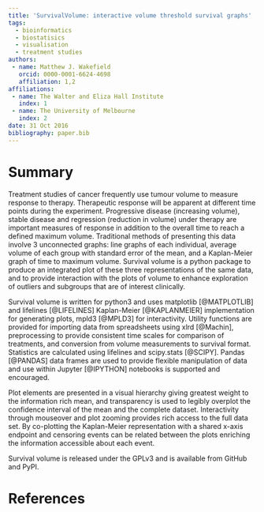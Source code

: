 ```yaml
---
title: 'SurvivalVolume: interactive volume threshold survival graphs'
tags:
  - bioinformatics
  - biostatisics
  - visualisation
  - treatment studies
authors:
 - name: Matthew J. Wakefield
   orcid: 0000-0001-6624-4698
   affiliation: 1,2
affiliations:
 - name: The Walter and Eliza Hall Institute
   index: 1
 - name: The University of Melbourne
   index: 2
date: 31 Oct 2016
bibliography: paper.bib
---
```


# Summary

Treatment studies of cancer frequently use tumour volume to measure response to therapy.  Therapeutic response will be apparent at different time points during the experiment.  Progressive disease (increasing volume), stable disease and regression (reduction in volume) under therapy are important measures of response in addition to the overall time to reach a defined maximum volume.  Traditional methods of presenting this data involve 3 unconnected graphs: line graphs of each individual, average volume of each group with standard error of the mean, and a Kaplan-Meier graph of time to maximum volume.
Survival volume is a python package to produce an integrated plot of these three representations of the same data, and to provide interaction with the plots of volume to enhance exploration of outliers and subgroups that are of interest clinically.

Survival volume is written for python3 and uses matplotlib [@MATPLOTLIB] and lifelines [@LIFELINES] Kaplan-Meier [@KAPLANMEIER] implementation for generating plots, mpld3 [@MPLD3] for interactivity. Utility functions are provided for importing data from spreadsheets using xlrd [@Machin], preprocessing to provide consistent time scales for comparison of treatments, and conversion from volume measurements to survival format.  Statistics are calculated using lifelines and scipy.stats [@SCIPY].  Pandas [@PANDAS] data frames are used to provide flexible manipulation of data and use within Jupyter [@IPYTHON] notebooks is supported and encouraged.

Plot elements are presented in a visual hierarchy giving greatest weight to the information rich mean, and transparency is used to legibly overplot the confidence interval of the mean and the complete dataset.  Interactivity through mouseover and plot zooming provides rich access to the full data set.  By co-plotting the Kaplan-Meier representation with a shared x-axis endpoint and censoring events can be related between the plots enriching the information accessible about each event.

Survival volume is released under the GPLv3 and is available from GitHub and PyPI.


# References
